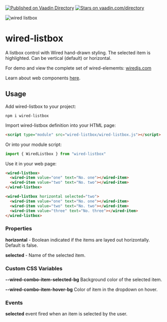 [![Published on Vaadin  Directory](https://img.shields.io/badge/Vaadin%20Directory-published-00b4f0.svg)](https://vaadin.com/directory/component/wiredjswired-listbox)
[![Stars on vaadin.com/directory](https://img.shields.io/vaadin-directory/star/wiredjswired-listbox.svg)](https://vaadin.com/directory/component/wiredjswired-listbox)

![wired listbox](https://wiredjs.github.io/wired-elements/images/listbox.png)

# wired-listbox

A listbox control with Wired hand-drawn styling. The selected item is highlighted. Can be vertical (default) or horizontal.

For demo and view the complete set of wired-elememts: [wiredjs.com](http://wiredjs.com/)

Learn about web components [here](https://www.webcomponents.org/introduction).

## Usage

Add wired-listbox to your project:
```
npm i wired-listbox
```
Import wired-listbox definition into your HTML page:
```html
<script type="module" src="wired-listbox/wired-listbox.js"></script>
```
Or into your module script:
```javascript
import { WiredListbox } from "wired-listbox"
```

Use it in your web page:
```html
<wired-listbox>
  <wired-item value="one" text="No. one"></wired-item>
  <wired-item value="two" text="No. two"></wired-item>
</wired-listbox>

<wired-listbox horizontal selected="two">
  <wired-item value="one" text="No. one"></wired-item>
  <wired-item value="two" text="No. two"></wired-item>
  <wired-item value="three" text="No. three"></wired-item>
</wired-listbox>
```

### Properties

**horizontal** - Boolean indicated if the items are layed out horizontally. Default is false.

**selected** - Name of the selected item. 

### Custom CSS Variables

**--wired-combo-item-selected-bg** Background color of the selected item.

**--wired-combo-item-hover-bg** Color of item in the dropdown on hover. 


### Events
**selected** event fired when an item is selected by the user. 
